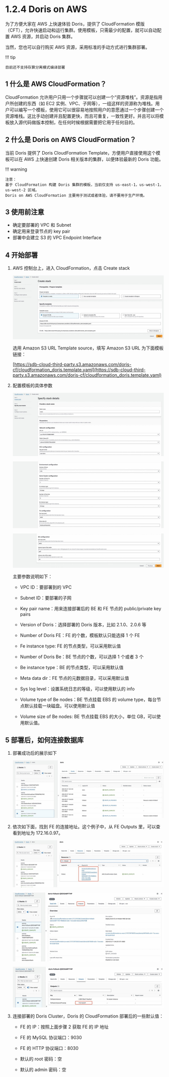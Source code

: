 # 1.2.4 Doris on AWS

为了方便大家在 AWS 上快速体验 Doris，提供了 CloudFormation 模版（CFT），允许快速启动和运行集群。使用模板，只需最少的配置，就可以自动配置 AWS 资源，并启动 Doris 集群。

当然，您也可以自行购买 AWS 资源，采用标准的手动方式进行集群部署。

!!! tip

    目前还不支持存算分离模式编译部署

## 1 什么是 AWS CloudFormation？

CloudFormation 允许用户只用一个步骤就可以创建一个“资源堆栈”。资源是指用户所创建的东西（如 EC2 实例、VPC、子网等），一组这样的资源称为堆栈。用户可以编写一个模板，使用它可以很容易地按照用户的意愿通过一个步骤创建一个资源堆栈。这比手动创建并且配置更快，而且可重复，一致性更好。并且可以将模板放入源代码做版本控制，在任何时候根据需要把它用于任何目的。

## 2 什么是 Doris on AWS CloudFormation？

当前 Doris 提供了 Doris CloudFormation Template，方便用户直接使用这个模板可以在 AWS 上快速创建 Doris 相关版本的集群，以便体验最新的 Doris 功能。

!!! warning

    注意：
    基于 CloudFormation 构建 Doris 集群的模板，当前仅支持 us-east-1，us-west-1，us-west-2 区域。
    Doris on AWS CloudFormation 主要用于测试或者体验，请不要用于生产环境。

## 3 使用前注意

* 确定要部署的 VPC 和 Subnet
* 确定用来登录节点的 key pair
* 部署中会建立 S3 的 VPC Endpoint Interface

## 4 开始部署

1. AWS 控制台上，进入 CloudFormation，点击 Create stack

    ![](../../../../../assets/images/Doris/start-deployment-212dd402013fb3b8b495c22f639968f7.jpeg)

    选用 Amazon S3 URL Template source，填写 Amazon S3 URL 为下面模板链接：

    [https://sdb-cloud-third-party.s3.amazonaws.com/doris-cf/cloudformation_doris.template.yaml](https://sdb-cloud-third-party.s3.amazonaws.com/doris-cf/cloudformation_doris.template.yaml)

2. 配置模板的具体参数

    ![](../../../../../assets/images/Doris/configure-specific-parameters-1-02a68404da0de49413e927ce78c627f6.jpeg)

    ![](../../../../../assets/images/Doris/configure-specific-parameters-2-ceb37fce06a8e3f6448969749668991a.jpeg)

    ![](../../../../../assets/images/Doris/configure-specific-parameters-3-a7c6b3109399344bcd5075bb1e48a742.jpeg)

    主要参数说明如下：

    * VPC ID：要部署到的 VPC

    * Subnet ID：要部署的子网

    * Key pair name：用来连接部署后的 BE 和 FE 节点的 public/private key pairs

    * Version of Doris：选择部署的 Doris 版本，比如 2.1.0、2.0.6 等

    * Number of Doris FE：FE 的个数，模板默认只能选择 1 个 FE

    * Fe instance type: FE 的节点类型，可以采用默认值

    * Number of Doris Be：BE 节点的个数，可以选择 1 个或者 3 个

    * Be instance type：BE 的节点类型，可以采用默认值

    * Meta data dir：FE 节点的元数据目录，可以采用默认值

    * Sys log level：设置系统日志的等级，可以使用默认的 info

    * Volume type of Be nodes：BE 节点挂载 EBS 的 volume type，每台节点默认挂载一块磁盘。可以使用默认值

    * Volume size of Be nodes: BE 节点挂载 EBS 的大小，单位 GB，可以使用默认值。

## 5 部署后，如何连接数据库

1. 部署成功后的展示如下

    ![](../../../../../assets/images/Doris/how-to-connect-to-the-database-5cf97ada6d5686eb8648a3fa4e22837e.jpeg)

2. 依次如下面，找到 FE 的连接地址。这个例子中，从 FE Outputs 里，可以查看到地址为 172.16.0.97。

    ![](../../../../../assets/images/Doris/find-connection-address-for-fe-1-c20545a89a9d7bca6322546206708018.jpeg)

    ![](../../../../../assets/images/Doris/find-connection-address-for-fe-2-8f03647a1597f7668059b5fde4241b10.jpeg)

    ![](../../../../../assets/images/Doris/find-connection-address-for-fe-3-413321f49156410699385c752184e825.jpeg)

3. 连接部署的 Doris Cluster，Doris 的 CloudFormation 部署后的一些默认值：

    * FE 的 IP：按照上面步骤 2 获取 FE 的 IP 地址

    * FE 的 MySQL 协议端口：9030

    * FE 的 HTTP 协议端口：8030

    * 默认的 root 密码：空

    * 默认的 admin 密码：空
